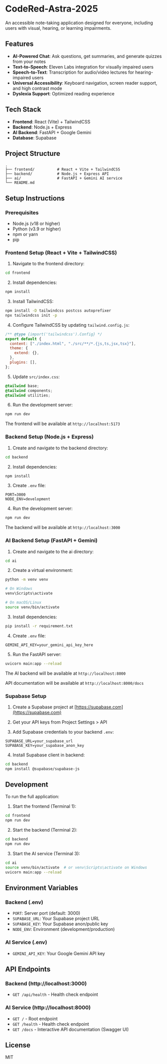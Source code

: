 # CodeRed-Astra-2025

An accessible note-taking application designed for everyone, including users with visual, hearing, or learning impairments.

## Features

- **AI-Powered Chat**: Ask questions, get summaries, and generate quizzes from your notes
- **Text-to-Speech**: Eleven Labs integration for visually impaired users
- **Speech-to-Text**: Transcription for audio/video lectures for hearing-impaired users
- **Universal Accessibility**: Keyboard navigation, screen reader support, and high contrast mode
- **Dyslexia Support**: Optimized reading experience

## Tech Stack

- **Frontend**: React (Vite) + TailwindCSS
- **Backend**: Node.js + Express
- **AI Backend**: FastAPI + Google Gemini
- **Database**: Supabase

## Project Structure

```
.
├── frontend/          # React + Vite + TailwindCSS
├── backend/           # Node.js + Express API
├── ai/                # FastAPI + Gemini AI service
└── README.md
```

## Setup Instructions

### Prerequisites

- Node.js (v18 or higher)
- Python (v3.9 or higher)
- npm or yarn
- pip

### Frontend Setup (React + Vite + TailwindCSS)

1. Navigate to the frontend directory:

```bash
cd frontend
```

2. Install dependencies:

```bash
npm install
```

3. Install TailwindCSS:

```bash
npm install -D tailwindcss postcss autoprefixer
npx tailwindcss init -p
```

4. Configure TailwindCSS by updating `tailwind.config.js`:

```js
/** @type {import('tailwindcss').Config} */
export default {
  content: ["./index.html", "./src/**/*.{js,ts,jsx,tsx}"],
  theme: {
    extend: {},
  },
  plugins: [],
};
```

5. Update `src/index.css`:

```css
@tailwind base;
@tailwind components;
@tailwind utilities;
```

6. Run the development server:

```bash
npm run dev
```

The frontend will be available at `http://localhost:5173`

### Backend Setup (Node.js + Express)

1. Create and navigate to the backend directory:

```bash
cd backend
```


2. Install dependencies:

```bash
npm install
```

3. Create `.env` file:

```env
PORT=3000
NODE_ENV=development
```

4. Run the development server:

```bash
npm run dev
```

The backend will be available at `http://localhost:3000`

### AI Backend Setup (FastAPI + Gemini)

1. Create and navigate to the ai directory:

```bash
cd ai
```

2. Create a virtual environment:

```bash
python -m venv venv

# On Windows
venv\Scripts\activate

# On macOS/Linux
source venv/bin/activate
```

3. Install dependencies:

```bash
pip install -r requirement.txt
```

4. Create `.env` file:

```env
GEMINI_API_KEY=your_gemini_api_key_here
```

5. Run the FastAPI server:

```bash
uvicorn main:app --reload
```

The AI backend will be available at `http://localhost:8000`

API documentation will be available at `http://localhost:8000/docs`

### Supabase Setup

1. Create a Supabase project at [https://supabase.com](https://supabase.com)

2. Get your API keys from Project Settings > API

3. Add Supabase credentials to your backend `.env`:

```env
SUPABASE_URL=your_supabase_url
SUPABASE_KEY=your_supabase_anon_key
```

4. Install Supabase client in backend:

```bash
cd backend
npm install @supabase/supabase-js
```

## Development

To run the full application:

1. Start the frontend (Terminal 1):

```bash
cd frontend
npm run dev
```

2. Start the backend (Terminal 2):

```bash
cd backend
npm run dev
```

3. Start the AI service (Terminal 3):

```bash
cd ai
source venv/bin/activate  # or venv\Scripts\activate on Windows
uvicorn main:app --reload
```

## Environment Variables

### Backend (.env)

- `PORT`: Server port (default: 3000)
- `SUPABASE_URL`: Your Supabase project URL
- `SUPABASE_KEY`: Your Supabase anon/public key
- `NODE_ENV`: Environment (development/production)

### AI Service (.env)

- `GEMINI_API_KEY`: Your Google Gemini API key

## API Endpoints

### Backend (http://localhost:3000)

- `GET /api/health` - Health check endpoint

### AI Service (http://localhost:8000)

- `GET /` - Root endpoint
- `GET /health` - Health check endpoint
- `GET /docs` - Interactive API documentation (Swagger UI)

## License

MIT
